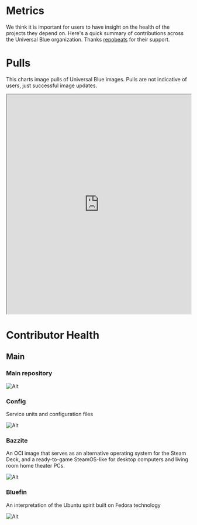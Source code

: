 # Metrics 

We think it is important for users to have insight on the health of the projects they depend on. Here's a quick summary of contributions across the Universal Blue organization. 
Thanks [repobeats](https://repobeats.axiom.co/) for their support.

# Pulls 

This charts image pulls of Universal Blue images. Pulls are not indicative of users, just successful image updates.

<div class="pulls">
  <iframe style="width:100%;height:600px;" src="https://storage.googleapis.com/ghp-stats/ublue-os/index.html"></iframe>
</div>

# Contributor Health

## Main
### Main repository

![Alt](https://repobeats.axiom.co/api/embed/4a1dff0ffca91878c0d6fd775302e9ff21214b31.svg "Repobeats analytics image")

### Config

Service units and configuration files

![Alt](https://repobeats.axiom.co/api/embed/8e36cadc13075a30e15a27a133df8e56389bbfc7.svg "Repobeats analytics image")

### Bazzite

An OCI image that serves as an alternative operating system for the Steam Deck, and a ready-to-game SteamOS-like for desktop computers and living room home theater PCs. 

![Alt](https://repobeats.axiom.co/api/embed/86b500d79c613015ad16f56df76c8e13f3fd98ae.svg "Repobeats analytics image")

### Bluefin

 An interpretation of the Ubuntu spirit built on Fedora technology 

![Alt](https://repobeats.axiom.co/api/embed/7d4d3d6239bfb43fa6df8054b940d116727c833f.svg "Repobeats analytics image")
